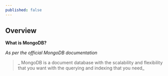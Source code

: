 ```yaml
---
published: false
---
```

## Overview

**What is MongoDB?**

_As per the official MongoDB documentation_

> _ MongoDB is a document database with the scalability and flexibility that you want with the querying and indexing that you need_